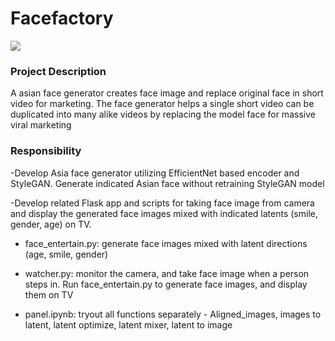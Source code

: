  # Facefactory

<img src="http://www.hmtseng.com/face.png">

### Project Description
A asian face generator creates face image and replace original face in short video for marketing. The face generator helps a single short video can be duplicated into many alike videos by replacing the model face for massive viral marketing

### Responsibility
-Develop Asia face generator utilizing EfficientNet based encoder and StyleGAN. Generate indicated Asian face without retraining StyleGAN model

-Develop related Flask app and scripts for taking face image from camera  and display the generated face images mixed with indicated latents (smile, gender, age) on TV.

* face_entertain.py: generate face images mixed with latent directions (age, smile, gender)

* watcher.py: monitor the camera, and take face image when a person steps in. Run face_entertain.py to generate face images, and display them on TV

* panel.ipynb: tryout all functions separately - Aligned_images, images to latent, latent optimize, latent mixer, latent to image